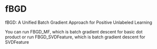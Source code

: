 # fBGD
 fBGD: A Unified Batch Gradient Approach for Positive Unlabeled Learning

You can run FBGD_MF, which is batch gradient descent for basic dot product or run FBGD_SVDFeature, which is batch gradient descent for SVDFeature
